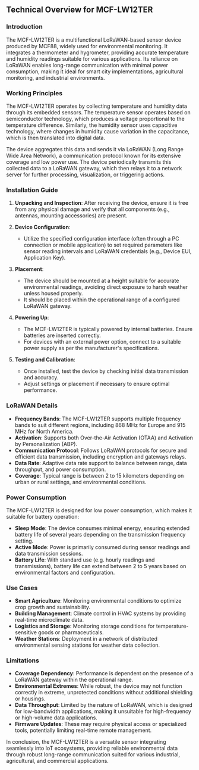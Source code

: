 ## Technical Overview for MCF-LW12TER

### Introduction
The MCF-LW12TER is a multifunctional LoRaWAN-based sensor device produced by MCF88, widely used for environmental monitoring. It integrates a thermometer and hygrometer, providing accurate temperature and humidity readings suitable for various applications. Its reliance on LoRaWAN enables long-range communication with minimal power consumption, making it ideal for smart city implementations, agricultural monitoring, and industrial environments.

### Working Principles
The MCF-LW12TER operates by collecting temperature and humidity data through its embedded sensors. The temperature sensor operates based on semiconductor technology, which produces a voltage proportional to the temperature difference. Similarly, the humidity sensor uses capacitive technology, where changes in humidity cause variation in the capacitance, which is then translated into digital data.

The device aggregates this data and sends it via LoRaWAN (Long Range Wide Area Network), a communication protocol known for its extensive coverage and low power use. The device periodically transmits this collected data to a LoRaWAN gateway, which then relays it to a network server for further processing, visualization, or triggering actions.

### Installation Guide
1. **Unpacking and Inspection**: After receiving the device, ensure it is free from any physical damage and verify that all components (e.g., antennas, mounting accessories) are present.

2. **Device Configuration**: 
   - Utilize the specified configuration interface (often through a PC connection or mobile application) to set required parameters like sensor reading intervals and LoRaWAN credentials (e.g., Device EUI, Application Key).

3. **Placement**:
   - The device should be mounted at a height suitable for accurate environmental readings, avoiding direct exposure to harsh weather unless housed properly.
   - It should be placed within the operational range of a configured LoRaWAN gateway.

4. **Powering Up**:
   - The MCF-LW12TER is typically powered by internal batteries. Ensure batteries are inserted correctly.
   - For devices with an external power option, connect to a suitable power supply as per the manufacturer's specifications.

5. **Testing and Calibration**:
   - Once installed, test the device by checking initial data transmission and accuracy.
   - Adjust settings or placement if necessary to ensure optimal performance.

### LoRaWAN Details

- **Frequency Bands**: The MCF-LW12TER supports multiple frequency bands to suit different regions, including 868 MHz for Europe and 915 MHz for North America.
- **Activation**: Supports both Over-the-Air Activation (OTAA) and Activation by Personalization (ABP).
- **Communication Protocol**: Follows LoRaWAN protocols for secure and efficient data transmission, including encryption and gateways relays.
- **Data Rate**: Adaptive data rate support to balance between range, data throughput, and power consumption.
- **Coverage**: Typical range is between 2 to 15 kilometers depending on urban or rural settings, and environmental conditions.

### Power Consumption

The MCF-LW12TER is designed for low power consumption, which makes it suitable for battery operation:
- **Sleep Mode**: The device consumes minimal energy, ensuring extended battery life of several years depending on the transmission frequency setting.
- **Active Mode**: Power is primarily consumed during sensor readings and data transmission sessions.
- **Battery Life**: With standard use (e.g. hourly readings and transmissions), battery life can extend between 2 to 5 years based on environmental factors and configuration.

### Use Cases
- **Smart Agriculture**: Monitoring environmental conditions to optimize crop growth and sustainability.
- **Building Management**: Climate control in HVAC systems by providing real-time microclimate data.
- **Logistics and Storage**: Monitoring storage conditions for temperature-sensitive goods or pharmaceuticals.
- **Weather Stations**: Deployment in a network of distributed environmental sensing stations for weather data collection.

### Limitations
- **Coverage Dependency**: Performance is dependent on the presence of a LoRaWAN gateway within the operational range.
- **Environmental Extremes**: While robust, the device may not function correctly in extreme, unprotected conditions without additional shielding or housings.
- **Data Throughput**: Limited by the nature of LoRaWAN, which is designed for low-bandwidth applications, making it unsuitable for high-frequency or high-volume data applications. 
- **Firmware Updates**: These may require physical access or specialized tools, potentially limiting real-time remote management.

In conclusion, the MCF-LW12TER is a versatile sensor integrating seamlessly into IoT ecosystems, providing reliable environmental data through robust long-range communication suited for various industrial, agricultural, and commercial applications.